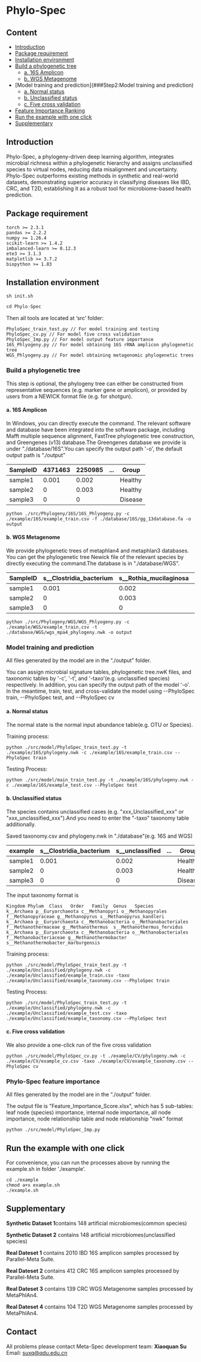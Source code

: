 # Phylo-Spec

## Content

- [Introduction](##Introduction)
- [Package requirement](##Package-requirement)
- [Installation environment](##Installationenvironment)
- [Build a phylogenetic tree](###Buildaphylogenetictree)
  - [a. 16S Amplicon](####a.16SAmplicon)
  - [b. WGS Metagenome](####b.WGSMetagenome)
- [Model training and prediction](###Step2:Model training and prediction)
  - [a. Normal status](####a.Normalstatus)
  - [b. Unclassified status](####b.Unclassifiedstatus)
  - [c. Five cross validation](####c.Fivecrossvalidation)
- [Feature Importance Ranking](###Step3:FeatureImportanceRanking)
- [Run the example with one click](##Runtheexamplewithoneclick)
- [Supplementary](##Supplementary)

## Introduction 
<a name="Introduction"></a>
Phylo-Spec, a phylogeny-driven deep learning algorithm, integrates microbial richness within a phylogenetic hierarchy and assigns unclassified species to virtual nodes, reducing data misalignment and uncertainty.  Phylo-Spec outperforms existing methods in synthetic and real-world datasets, demonstrating superior accuracy in classifying diseases like IBD, CRC, and T2D, establishing it as a robust tool for microbiome-based health prediction.

## Package requirement 
<a name="Package-requirement"></a>
```
torch >= 2.3.1
pandas >= 2.2.2
numpy >= 1.26.4
scikit-learn >= 1.4.2
imbalanced-learn >= 0.12.3
ete3 >= 3.1.3
matplotlib >= 3.7.2
biopython >= 1.83
```

## Installation environment

```
sh init.sh
```

```python
cd Phylo-Spec
```

Then all tools are located at ‘src’ folder:

```
PhyloSpec_train_test.py // For model training and testing
PhyloSpec_cv.py // For model five cross validation
PhyloSpec_Imp.py // For model output feature importance
16S_Phlyogeny.py // For model obtaining 16S rRNA amplicon phylogenetic tree
WGS_Phlyogeny.py // For model obtaining metagenomic phylogenetic trees
```

### Build a phylogenetic tree

This step is optional, the phylogeny tree can either be constructed from representative sequences (e.g. marker gene or amplicon), or provided by users from a NEWICK format file (e.g. for shotgun).

#### a. 16S Amplicon

In Windows, you can directly execute the command. The relevant software and database have been integrated into the software package, including Mafft multiple sequence alignment, FastTree phylogenetic tree construction, and Greengenes (v13) database.The Greengenes database we provide is under "./database/16S".You can specify the output path '-o', the default output path is “./output”

| SampleID | 4371463 | 2250985 | ...  | Group   |
| ------- | ------- | ------- | :--: | ------- |
| sample1 | 0.001   | 0.002   |      | Healthy |
| sample2 | 0       | 0.003   |      | Healthy |
| sample3 | 0       | 0       |      | Disease |

```
python ./src/Phylogeny/16S/16S_Phlyogeny.py -c ./example/16S/example_train.csv -f ./database/16S/gg_13database.fa -o output
```

#### b. WGS Metagenome

We provide phylogenetic trees of metaphlan4 and metaphlan3 databases. You can get the phylogenetic tree Newick file of the relevant species by directly executing the command.The database is in "./database/WGS".

| SampleID | s__Clostridia_bacterium | s__Rothia_mucilaginosa | ...  | Group   |
| ------- | ----------------------- | ---------------------- | :--: | ------- |
| sample1 | 0.001                   | 0.002                  |      | Healthy |
| sample2 | 0                       | 0.003                  |      | Healthy |
| sample3 | 0                       | 0                      |      | Disease |

```
python ./src/Phylogeny/WGS/WGS_Phlyogeny.py -c ./example/WGS/example_train.csv -t ./database/WGS/wgs_mpa4_phylogeny.nwk -o output
```

### Model training and prediction

All files generated by the model are in the “./output” folder.

You can assign microbial signature tables, phylogenetic tree.nwK files, and taxonomic tables by '-c', '-t', and '-taxo'(e.g. unclassified species) respectively. In addition, you can specify the output path of the model '-o'. In the meantime, train, test, and cross-validate the model using --PhyloSpec train, --PhyloSpec test, and --PhyloSpec cv

#### a. Normal status

The normal state is the normal input abundance table(e.g. OTU or Species).

Training process:

```
python ./src/model/PhyloSpec_train_test.py -t ./example/16S/phylogeny.nwk -c ./example/16S/example_train.csv --PhyloSpec train
```

Testing Process:

````
python ./src/model/main_train_test.py -t ./example/16S/phylogeny.nwk -c ./example/16S/example_test.csv --PhyloSpec test
````

#### b. Unclassified status

The species contains unclassified cases (e.g. "xxx_Unclassified_xxx" or "xxx_unclassified_xxx").And you need to enter the "-taxo" taxonomy table additionally.

Saved taxonomy.csv and phylogeny.nwk in "./database"(e.g. 16S and WGS)

| example | s__Clostridia_bacterium | s__unclassified | ...  | Group   |
| ------- | ----------------------- | --------------- | :--: | ------- |
| sample1 | 0.001                   | 0.002           |      | Healthy |
| sample2 | 0                       | 0.003           |      | Healthy |
| sample3 | 0                       | 0               |      | Disease |

The input taxonomy format is

```
Kingdom Phylum  Class   Order   Family  Genus   Species
k__Archaea p__Euryarchaeota c__Methanopyri o__Methanopyrales f__Methanopyraceae g__Methanopyrus s__Methanopyrus_kandleri
k__Archaea p__Euryarchaeota c__Methanobacteria o__Methanobacteriales f__Methanothermaceae g__Methanothermus  s__Methanothermus_fervidus
k__Archaea p__Euryarchaeota c__Methanobacteria o__Methanobacteriales f__Methanobacteriaceae g__Methanothermobacter s__Methanothermobacter_marburgensis
```

Training process:

```
python ./src/model/PhyloSpec_train_test.py -t ./example/Unclassified/phylogeny.nwk -c ./example/Unclassified/example_train.csv -taxo ./example/Unclassified/example_taxonomy.csv --PhyloSpec train
```

Testing Process:

```
python ./src/model/PhyloSpec_train_test.py -t ./example/Unclassified/phylogeny.nwk -c ./example/Unclassified/example_test.csv -taxo ./example/Unclassified/example_taxonomy.csv --PhyloSpec test
```

#### c. Five cross validation

We also provide a one-click run of the five cross validation

```
python ./src/model/PhyloSpec_cv.py -t ./example/CV/phylogeny.nwk -c ./example/CV/example_cv.csv -taxo ./example/CV/example_taxonomy.csv --PhyloSpec cv
```

### Phylo-Spec feature importance

All files generated by the model are in the “./output” folder.

The output file is "Feature_Importance_Score.xlsx", which has 5 sub-tables: leaf node (species) importance, internal node importance, all node importance, node relationship table and node relationship "nwk" format

```
python ./src/model/PhyloSpec_Imp.py
```

## Run the example with one click

For convenience, you can run the processes above by running the example.sh in folder './example'.

```
cd ./example
chmod a+x example.sh
./example.sh
```

## Supplementary

**Synthetic Dataset 1**contains 148 artificial microbiomes(common species)

**Synthetic Dataset 2** contains 148 artificial microbiomes(unclassified species)

**Real Dateset 1** contains 2010 IBD 16S amplicon samples processed by Parallel-Meta Suite.

**Real Dateset 2** contains 412 CRC 16S amplicon samples processed by Parallel-Meta Suite.

**Real Dateset 3** contains 139 CRC WGS Metagenome samples processed by MetaPhlAn4.

**Real Dateset 4** contains 104 T2D WGS Metagenome samples processed by MetaPhlAn4.

## Contact

All problems please contact Meta-Spec development team: **Xiaoquan Su**  Email: [suxq@qdu.edu.cn](mailto:suxq@qdu.edu.cn)
